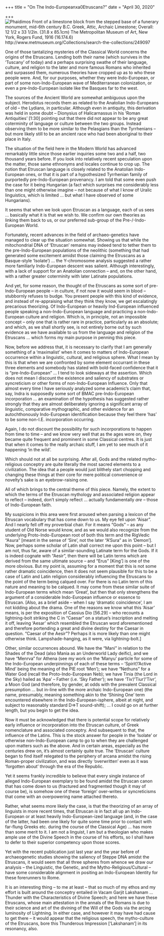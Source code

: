 +++
title = "On The Indo-Europeanxa0Etruscans?"
date = "April 30, 2020"

+++
![Phaidimos Front of a limestone block from the stepped base of a
funerary monument, mid-6th century B.C. Greek, Attic, Archaic Limestone;
Overall: 12 1/2 x 33 1/2in. (31.8 x 85.1cm) The Metropolitan Museum of
Art, New York, Rogers Fund, 1916 (16.174.6)
<http://www.metmuseum.org/Collections/search-the-collections/249097>](https://aryaakasha.files.wordpress.com/2020/04/dt361131.jpg?w=1024)

One of those tantalizing mysteries of the Classical World concerns the
origins of the Etruscans. Lending both their name (which survives in the
‘Tuscany’ of today) and a perhaps surprising swathe of their language,
culture, and religion to the later and more famous Romans who inherited
and surpassed them, numerous theories have cropped up as to who these
people were. And, for our purposes, whether they were Indo-European, or
part of some non-Indo-European wave of Mediterranean colonization, or
even a pre-Indo-European isolate like the Basques far to the west.

The sources of the Ancient World are somewhat ambiguous upon the
subject. Herodotus records them as related to the Anatolian
Indo-Europeans of old – the Lydians, in particular. Although even in
antiquity, this derivation was held in some doubt – Dionysius of
Halicarnassus in his ‘Roman Antiquities’ \[1:30\] pointing out that
there did not appear to be any great coterminity of language or culture
between the two groups. Instead observing them to be more similar to the
Pelasgians than the Tyrrhenians – but more likely still to be an ancient
race who had been aboriginal to their place in Italy.

The situation of the field here in the Modern World has advanced
remarkably little since those earlier inquiries some two and a half, two
thousand years before. If you look into relatively recent speculation
upon the matter, those same ethnonyms and locales continue to crop up.
The notion that Etruscan language is closely related to the Anatolian
Indo-European ones, or that it is part of a hypothesized Tyrrhenian
family of purportedly pre-Indo-European provenancy. I am told that some
even push the case for it being Hungarian (a fact which surprises me
considerably less than one might otherwise imagine – not because of what
I know of Uralic linguistics, which is limited … but what I have
observed of some Hungarians).

It seems that when we look upon Etruscan as a language, each of us sees
… basically what it is that we wish to. We confirm our own theories as
linking them back to us, or our preferred sub-group of the
Pre-/-Indo-European World.

Fortunately, recent advances in the field of archaeo-genetics have
managed to clear up the situation somewhat. Showing us that while the
mitochondrial DNA of ‘Etruscan’ remains may indeed tend to tether them
to the pre-Indo-European populations of the neolithic (something that
had generated some excitement amidst those claiming the Etruscans as a
Basque-style ‘Isolate’) … the Y-chromosome analysis suggested a rather
more familiarly Indo-European descent was salient. Although
interestingly, with a lack of support for an Anatolian connection – and,
on the other hand, with a rather greater coterminity with later Latinate
populations.

And yet, for some reason, the thought of the Etruscans as some sort of
pre-Indo-European people – in culture, if not now it would seem in blood
– stubbornly refuses to budge. You present people with this kind of
evidence, and instead of re-appraising what they think they know, we get
escalatingly precarious theorizing. Of Indo-European or heavily
Ind-European influenced people speaking a non-Indo-European language and
practicing a non-Indo-European culture and religion. Which is, in
principle, not an impossible concept – only one that is rather rare in
practice, particularly as an absolute; and which, as we shall shortly
see, is not entirely borne out by such evidence as we have available to
us from the language and religion of the Etruscans … which forms my main
purpose in penning this piece.

Now, before we address that, it is necessary to clarify that I am
generally something of a ‘maximalist’ when it comes to matters of
Indo-European occurrence within a linguistic, cultural, and religious
sphere. What I mean by this is that when we are confronted by some
element occurrant in these three elements and somebody has stated with
bold-faced confidence that it is “pre-Indo-European” … I tend to look
sideways at the assertion. Which does not mean I discount the existence
and saliency of substrates or syncreticism or other forms of
non-Indo-European Influence. Only that almost every time I have
seriously analyzed some academic’s claim that, say, Indra is supposedly
some sort of BMAC pre-Indo-European incorporation … an examination of
the hypothesis has suggested rather strongly that they are almost
deliberately ignoring a significant array of linguistic, comparative
mythographic, and other evidence for an autochthonously Indo-European
identification because they feel there ‘has’ to be some non-I.E.
incorporation occurring.

Again, I do not discount the possibility for such incorporations to
happen from time to time – and we know very well that as the ages wore
on, they became quite frequent and prominent in some Classical centres.
It is just that when it comes to the really archaic stuff, I am yet to
see much of it happening ‘in the wild’.

Which should not at all be surprising. After all, Gods and the related
mytho-religious conceptry are quite literally the most sacred elements
to a civilization. The idea that a people would just blithely start
chopping and changing these things at their core for mere political
convenience or novelty’s sake is an eyebrow-raising one.

All of which brings to the central theme of this piece. Namely, the
extent to which the terms of the Etruscan mythology and associated
religion appear to reflect – indeed, don’t simply reflect … actually
fundamentally *are* – those of Indo-European faith.

My suspicions in this area were first aroused when parsing a lexicon of
the Etruscan vocabulary that has come down to us. My eye fell upon
“Aisar”. And I nearly fell off my proverbial chair. For it means “Gods”
– as any student of Old Norse would know, and as we would also recognize
from the underlying Proto-Indo-European root of both this term and the
RigVedic “Asura” \[meant in the sense of ‘Sire’, not the later “A’Sura”
as in ‘Demon’\]. Now, perhaps some scholar of Latin shall correct me
upon this point – but I am not, thus far, aware of a similar-sounding
Latinate term for the Gods. If it is indeed cognate with “Aesir”, then
there will be Latin terms which are derived from the same ultimate
source – and “Erus” \[King’\] is one of the more obvious. But my point
is, assuming for a moment that this is not some rather dramatic
coincidence, then it does not seem plausible for this to be a case of
Latin and Latin religion considerably influencing the Etruscans to the
point of the term being calqued over. For there is no Latin term of this
nature and meaning to be calqued. It may come from these similar suite
of Indo-European terms which mean ‘Great’, but then that only
strengthens the argument of a considerable Indo-European influence or
essence to Etruscan. \[Also, as a brief aside – when I say ‘dramatic
coincidence’, I am not kidding about the drama. One of the reasons we
know what this ‘Aisar’ means, is per the exposition of Cassius Dio
\[56.29\] – who recounts a lightning-bolt striking the C in “Caesar” on
a statue’s inscription and melting it off, leaving ‘Aesar’ which
resembled the Etruscan word aforementioned and therefore portending a
great and divine destiny for the Caesar in question. “Caesar of the
Aesir”? Perhaps it is more likely than one might otherwise think.
Lampshade-hanging, as it were, via lightning-bolt.\]

Other, similar occurrences abound. We have the “Mani” in relation to the
Shades of the Dead (also Mania as an Underworld Lady deific), and we
have “Menrva” for Athena (see my work on the ‘Manyu’ particle for some
of the Indo-European underpinnings of each of these terms –
‘Spirit’/’Active Mind’ being the meaning of the PIE root ‘Men’); we have
“Nethuns” for a Water God (recall the Proto-Indo-European Neb); we have
Tinia (the Lord in the Sky) hailed as ‘Apa’ – Father (i.e. ‘Sky
Father’); we have ‘Tiv’/’Tiur’/’Tivr’, a Moon God (and therefore, by
gender, at odds with the prevalent Classical presumption … but in-line
with the more archaic Indo-European one) (the name, presumably, meaning
something akin to the ‘Shining One’ term encountered elsewhere in the
Indo-European-isphere, albeit at night, and subject to reasonably
standard D=>T sound-shift); … I could go on at further length, but you
begin to get the idea.

Now it must be acknowledged that there is potential scope for relatively
early influence or incorporation into the Etruscan culture, of Greek
nomenclature and associated conceptry. And subsequent to that, the
influence of the Latins. This is the stock answer for people in the
‘Isolate’ or otherwise non-Indo-European camp to go to when they are
challenged upon matters such as the above. And in certain areas,
especially as the centuries drew on, it’s almost certainly quite true.
The ‘Etruscan’ culture began to find itself relegated to the periphery
of arcana amidst the rising Roman-proper civilization, and was directly
‘overwritten’ even as it was ‘forgotten about’ through the era of the
Republic.

Yet it seems frankly incredible to believe that every single instance of
alleged Indo-European exemplary to be found amidst the Etruscan canon
that has come down to us (fractured and fragmented though it may of
course be), is somehow one of these ‘foreign’ over-writes or
syncreticisms that come with an overpowering name attached thereto.

Rather, what seems more likely the case, is that the theorizing of an
array of linguists in more recent times, that Etruscan *is* in fact all
up an Indo-European or at least heavily Indo-European-ized language
(and, in the case of the latter, had been one likely for quite some time
prior to contact with far-flung Greeks etc. during the course of the
Classical Age) … has more than some merit to it. I am not a linguist, I
am but a theologian who makes ample use of the Divine Speech in the
course of his efforts, so I shall have to defer to their superior
competency upon those scores.

Yet with the recent publication just last year and the year before of
archaeogenetic studies showing the saliency of Steppe DNA amidst the
Etruscans, it would seem that all three spheres from whence we draw our
analysis – the Linguistic, the Genetic, and the Mytho-Religious/Cultural
– have some considerable alignment in positing an Indo-European Identity
for these forerunners to Rome.

It is an interesting thing – to me at least – that so much of my ethos
and my effort is built around the conceptry entailed in Vacam Garjit
Lakshanam … Thunder with the Characteristics of Divine Speech; and here
we have these Etruscans, whose main attestation in the annals of the
Romans is due to their science and art of the divining of the Will of
the Gods via the arcing luminosity of Lightning. In either case, and
however it may have had cause to get there – it would appear that the
religious speech, the mytho-culture of the Etruscans, bore this
Thunderous Impression \[‘Lakshanam’\] in its resonancy, also.

